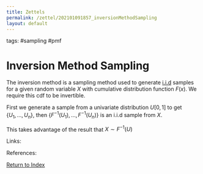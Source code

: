 ```yaml
---
title: Zettels
permalink: /zettel/202101091857_inversionMethodSampling
layout: default
---
```

tags: #sampling #pmf

# Inversion Method Sampling

The inversion method is a sampling method used to generate [i.i.d](202012241510_sampleDefinition) samples for a given
random variable $X$ with cumulative distribution function $F(x)$. We require this cdf to be invertible. 

First we generate a sample from a univariate distribution $U[0,1]$ to get $\{ U_1, \dots, U_n \}$, then 
$\{ F^{-1}(U_1), \dots, F^{-1}(U_n) \}$ is an i.i.d sample from $X$. 

This takes advantage of the result that $X \sim F^{-1}(U)$

Links: 

References: 

[Return to Index](index)